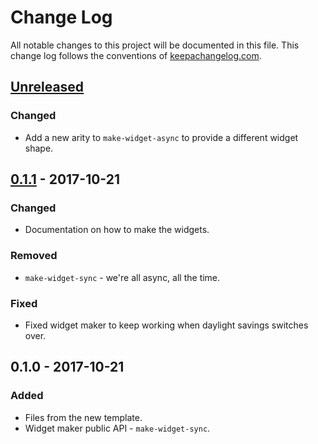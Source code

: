 # Change Log
All notable changes to this project will be documented in this file. This change log follows the conventions of [keepachangelog.com](http://keepachangelog.com/).

## [Unreleased]
### Changed
- Add a new arity to `make-widget-async` to provide a different widget shape.

## [0.1.1] - 2017-10-21
### Changed
- Documentation on how to make the widgets.

### Removed
- `make-widget-sync` - we're all async, all the time.

### Fixed
- Fixed widget maker to keep working when daylight savings switches over.

## 0.1.0 - 2017-10-21
### Added
- Files from the new template.
- Widget maker public API - `make-widget-sync`.

[Unreleased]: https://github.com/your-name/js-call-cljs/compare/0.1.1...HEAD
[0.1.1]: https://github.com/your-name/js-call-cljs/compare/0.1.0...0.1.1
